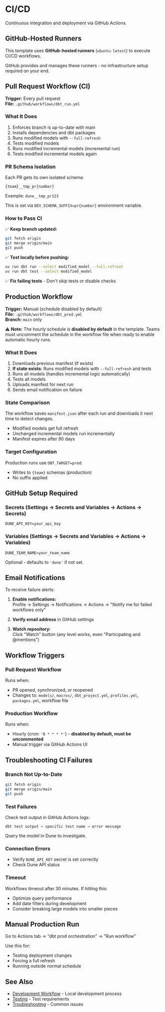 # CI/CD

Continuous integration and deployment via GitHub Actions.

## GitHub-Hosted Runners

This template uses **GitHub-hosted runners** (`ubuntu-latest`) to execute CI/CD workflows. 

GitHub provides and manages these runners - no infrastructure setup required on your end.

## Pull Request Workflow (CI)

**Trigger:** Every pull request  
**File:** `.github/workflows/dbt_run.yml`

### What It Does

1. Enforces branch is up-to-date with main
2. Installs dependencies and dbt packages
3. Runs modified models with `--full-refresh`
4. Tests modified models
5. Runs modified incremental models (incremental run)
6. Tests modified incremental models again

### PR Schema Isolation

Each PR gets its own isolated schema:

```
{team}__tmp_pr{number}
```

Example: `dune__tmp_pr123`

This is set via `DEV_SCHEMA_SUFFIX=pr{number}` environment variable.

### How to Pass CI

✅ **Keep branch updated:**
```bash
git fetch origin
git merge origin/main
git push
```

✅ **Test locally before pushing:**
```bash
uv run dbt run --select modified_model --full-refresh
uv run dbt test --select modified_model
```

✅ **Fix failing tests** - Don't skip tests or disable checks

## Production Workflow

**Trigger:** Manual (schedule disabled by default)  
**File:** `.github/workflows/dbt_prod.yml`  
**Branch:** `main` only

⚠️ **Note:** The hourly schedule is **disabled by default** in the template. Teams must uncomment the schedule in the workflow file when ready to enable automatic hourly runs.

### What It Does

1. Downloads previous manifest (if exists)
2. **If state exists**: Runs modified models with `--full-refresh` and tests
3. Runs all models (handles incremental logic automatically)
4. Tests all models
5. Uploads manifest for next run
6. Sends email notification on failure

### State Comparison

The workflow saves `manifest.json` after each run and downloads it next time to detect changes.

- Modified models get full refresh
- Unchanged incremental models run incrementally
- Manifest expires after 90 days

### Target Configuration

Production runs use `DBT_TARGET=prod`:
- Writes to `{team}` schemas (production)
- No suffix applied

## GitHub Setup Required

### Secrets (Settings → Secrets and Variables → Actions → Secrets)

```
DUNE_API_KEY=your_api_key
```

### Variables (Settings → Secrets and Variables → Actions → Variables)

```
DUNE_TEAM_NAME=your_team_name
```

Optional - defaults to `'dune'` if not set.

## Email Notifications

To receive failure alerts:

1. **Enable notifications:**  
   Profile → Settings → Notifications → Actions → "Notify me for failed workflows only"

2. **Verify email address** in GitHub settings

3. **Watch repository:**  
   Click "Watch" button (any level works, even "Participating and @mentions")

## Workflow Triggers

### Pull Request Workflow

Runs when:
- PR opened, synchronized, or reopened
- Changes to: `models/`, `macros/`, `dbt_project.yml`, `profiles.yml`, `packages.yml`, workflow file

### Production Workflow

Runs when:
- Hourly (cron: `'0 * * * *'`) - **disabled by default, must be uncommented**
- Manual trigger via GitHub Actions UI

## Troubleshooting CI Failures

### Branch Not Up-to-Date

```bash
git fetch origin
git merge origin/main
git push
```

### Test Failures

Check test output in GitHub Actions logs:
```
dbt test output → specific test name → error message
```

Query the model in Dune to investigate.

### Connection Errors

- Verify `DUNE_API_KEY` secret is set correctly
- Check Dune API status

### Timeout

Workflows timeout after 30 minutes. If hitting this:
- Optimize query performance
- Add date filters during development
- Consider breaking large models into smaller pieces

## Manual Production Run

Go to Actions tab → "dbt prod orchestration" → "Run workflow"

Use this for:
- Testing deployment changes
- Forcing a full refresh
- Running outside normal schedule

## See Also

- [Development Workflow](development-workflow.md) - Local development process
- [Testing](testing.md) - Test requirements
- [Troubleshooting](troubleshooting.md) - Common issues

